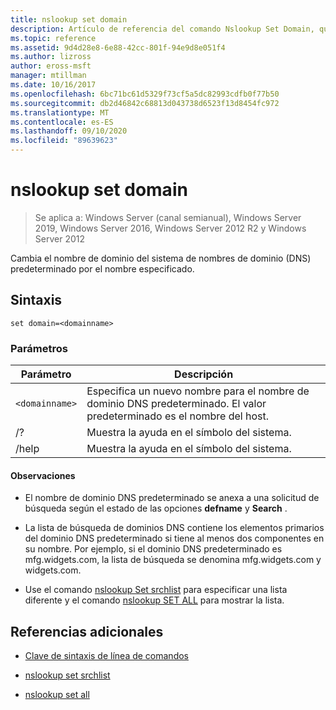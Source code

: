 ```yaml
---
title: nslookup set domain
description: Artículo de referencia del comando Nslookup Set Domain, que cambia el nombre de dominio del sistema de nombres de dominio (DNS) predeterminado por el nombre especificado.
ms.topic: reference
ms.assetid: 9d4d28e8-6e88-42cc-801f-94e9d8e051f4
ms.author: lizross
author: eross-msft
manager: mtillman
ms.date: 10/16/2017
ms.openlocfilehash: 6bc71bc61d5329f73cf5a5dc82993cdfb0f77b50
ms.sourcegitcommit: db2d46842c68813d043738d6523f13d8454fc972
ms.translationtype: MT
ms.contentlocale: es-ES
ms.lasthandoff: 09/10/2020
ms.locfileid: "89639623"
---
```

# <a name="nslookup-set-domain"></a>nslookup set domain

> Se aplica a: Windows Server (canal semianual), Windows Server 2019, Windows Server 2016, Windows Server 2012 R2 y Windows Server 2012

Cambia el nombre de dominio del sistema de nombres de dominio (DNS) predeterminado por el nombre especificado.

## <a name="syntax"></a>Sintaxis

```
set domain=<domainname>
```

### <a name="parameters"></a>Parámetros

| Parámetro | Descripción |
| --------- | ----------- |
| `<domainname>` | Especifica un nuevo nombre para el nombre de dominio DNS predeterminado. El valor predeterminado es el nombre del host. |
| /? | Muestra la ayuda en el símbolo del sistema. |
| /help | Muestra la ayuda en el símbolo del sistema. |

#### <a name="remarks"></a>Observaciones

- El nombre de dominio DNS predeterminado se anexa a una solicitud de búsqueda según el estado de las opciones **defname** y **Search** .

- La lista de búsqueda de dominios DNS contiene los elementos primarios del dominio DNS predeterminado si tiene al menos dos componentes en su nombre. Por ejemplo, si el dominio DNS predeterminado es mfg.widgets.com, la lista de búsqueda se denomina mfg.widgets.com y widgets.com.

- Use el comando [nslookup Set srchlist](nslookup-set-srchlist.md) para especificar una lista diferente y el comando [nslookup SET ALL](nslookup-set-all.md) para mostrar la lista.

## <a name="additional-references"></a>Referencias adicionales

- [Clave de sintaxis de línea de comandos](command-line-syntax-key.md)

- [nslookup set srchlist](nslookup-set-srchlist.md)

- [nslookup set all](nslookup-set-all.md)
